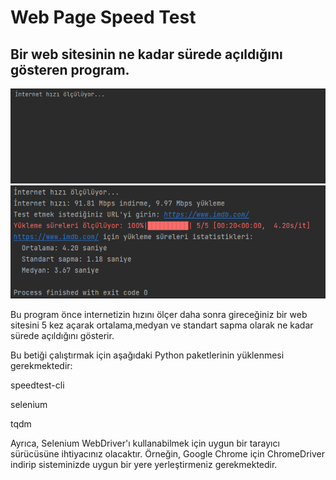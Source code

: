 # Web Page Speed Test

## Bir web sitesinin ne kadar sürede açıldığını gösteren  program.

<img src="https://raw.githubusercontent.com/ferhatsavtak/Web_Page_Speed_Test/master/Pictures/1.gif" width="auto">
<img src="https://raw.githubusercontent.com/ferhatsavtak/Web_Page_Speed_Test/master/Pictures/2.PNG" width="auto">

Bu program önce internetizin hızını ölçer daha sonra gireceğiniz bir web sitesini 5 kez açarak ortalama,medyan ve standart sapma olarak ne kadar sürede açıldığını gösterir.

Bu betiği çalıştırmak için aşağıdaki Python paketlerinin yüklenmesi gerekmektedir:

speedtest-cli

selenium

tqdm

Ayrıca, Selenium WebDriver'ı kullanabilmek için uygun bir tarayıcı sürücüsüne ihtiyacınız olacaktır. Örneğin, Google Chrome için ChromeDriver indirip sisteminizde uygun bir yere yerleştirmeniz gerekmektedir.
